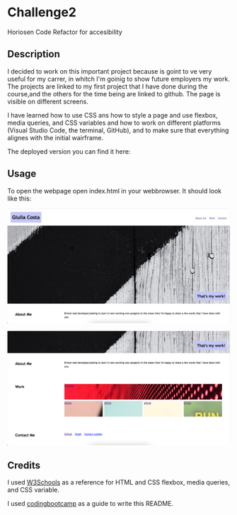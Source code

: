 # Challenge2
Horiosen Code Refactor for accesibility

## Description

I decided to work on this important project because is goint to ve very useful for my carrer, in whitch I'm goinig to show future employers my work.
The projects are linked to my first project that I have done during the course,and the others for the time being are linked to github. The page is visible on different screens.

I have learned how to use CSS ans how to style a page and use flexbox, media queries, and CSS variables and how to work on different platforms (Visual Studio Code, the terminal, GitHub), and to make sure that everything alignes with the initial wairframe.

The deployed version you can find it here: 

## Usage

  
To open the webpage open index.html in your webbrowser. It should look like this:

![Top of the page](assets/images/Screenshot1.png)

![Footer](assets/images/Screenshot2.png)

## Credits

I used [W3Schools](https://www.w3schools.com/) as a reference for HTML and CSS flexbox, media queries, and CSS variable.

I used [codingbootcamp](https://coding-boot-camp.github.io/full-stack/github/professional-readme-guide) as a guide to write this README.